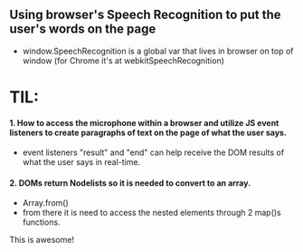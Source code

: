 ## Using browser's Speech Recognition to put the user's words on the page

- window.SpeechRecognition is a global var that lives in browser on top of window (for Chrome it's at webkitSpeechRecognition)

# TIL:

#### 1. How to access the microphone within a browser and utilize JS event listeners to create paragraphs of text on the page of what the user says.

- event listeners "result" and "end" can help receive the DOM results of what the user says in real-time.

#### 2. DOMs return Nodelists so it is needed to convert to an array.

- Array.from()
- from there it is need to access the nested elements through 2 map()s functions.

This is awesome!
